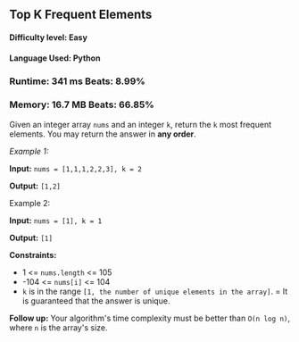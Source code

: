 ## Top K Frequent Elements

#### **Difficulty level:** Easy

#### **Language Used:** Python

### Runtime: 341 ms **Beats: 8.99%**
### Memory: 16.7 MB **Beats: 66.85%**

Given an integer array `nums` and an integer `k`, return the `k` most frequent elements. You may return the answer in **any order**.

*Example 1:*

**Input:** `nums = [1,1,1,2,2,3], k = 2`

**Output:** `[1,2]`

Example 2:

**Input:** `nums = [1], k = 1`

**Output:** `[1]`



**Constraints:**

- 1 <= `nums.length` <= 105
- -104 <= `nums[i]` <= 104
- `k` is in the range `[1, the number of unique elements in the array]`.
= It is guaranteed that the answer is unique.

**Follow up:** Your algorithm's time complexity must be better than `O(n log n)`, where `n` is the array's size.